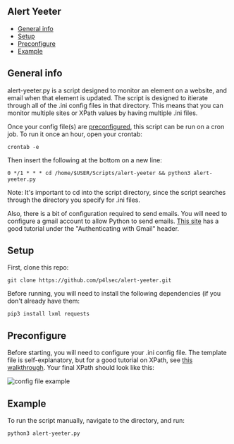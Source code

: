 ## Alert Yeeter
* [General info](#general-info)
* [Setup](#setup)
* [Preconfigure](#preconfigure)
* [Example](#example)


## General info
alert-yeeter.py is a script designed to monitor an element on a website, and email when that element is updated. The script is designed to itierate through all of the .ini config files in that directory.  This means that you can monitor multiple sites or XPath values by having multiple .ini files. 

Once your config file(s) are [preconfigured](#preconfigure), this script can be run on a cron job.  To run it once an hour, open your crontab:

```
crontab -e
```

Then insert the following at the bottom on a new line:

```
0 */1 * * * cd /home/$USER/Scripts/alert-yeeter && python3 alert-yeeter.py
```

Note: It's important to cd into the script directory, since the script searches through the directory you specify for .ini files.

Also, there is a bit of configuration required to send emails. You will need to configure a gmail account to allow Python to send emails.  [This site](https://stackabuse.com/how-to-send-emails-with-gmail-using-python/) has a good tutorial under the "Authenticating with Gmail" header. 


## Setup

First, clone this repo:

```
git clone https://github.com/p4lsec/alert-yeeter.git
```

Before running, you will need to install the following dependencies (if you don't already have them:

```
pip3 install lxml requests
```

## Preconfigure
Before starting, you will need to configure your .ini config file.  The template file is self-explanatory, but for a good tutorial on XPath, see [this walkthrough](https://blog.scrapinghub.com/2016/10/27/an-introduction-to-xpath-with-examples).  Your final XPath should look like this:

![config file example](https://p4lsec.files.wordpress.com/2020/10/dar.ini_.jpg)

## Example

To run the script manually, navigate to the directory, and run:

```
python3 alert-yeeter.py
```
